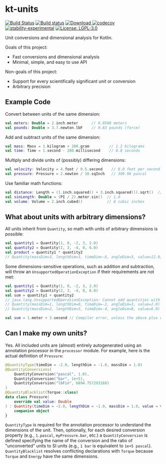 # kt-units

[![Build Status](https://travis-ci.org/Octogonapus/kt-units.svg?branch=master)](https://travis-ci.org/Octogonapus/kt-units)
[![Build status](https://ci.appveyor.com/api/projects/status/ejcuomseklhxej3y?svg=true)](https://ci.appveyor.com/project/Octogonapus/kt-units)
[![Download](https://api.bintray.com/packages/octogonapus/maven-artifacts/kt-units/images/download.svg) ](https://bintray.com/octogonapus/maven-artifacts/kt-units/_latestVersion)
[![codecov](https://codecov.io/gh/Octogonapus/kt-units/branch/develop/graph/badge.svg)](https://codecov.io/gh/Octogonapus/kt-units)
[![stability-experimental](https://img.shields.io/badge/stability-experimental-orange.svg)](https://github.com/emersion/stability-badges#experimental)
[![License: LGPL-3.0](https://img.shields.io/github/license/Octogonapus/kt-units.svg)](https://img.shields.io/github/license/Octogonapus/kt-units.svg)

Unit conversions and dimensional analysis for Kotlin.

Goals of this project:
 - Fast conversions and dimensional analysis
 - Minimal, simple, and easy to use API

Non-goals of this project:
 - Support for every scientifically significant unit or conversion
 - Arbitrary precision

## Example Code

Convert between units of the same dimension:
```kotlin
val meters: Double = 2.inch.meter      // 0.0508 meters
val pounds: Double = 3.7.newton.lbF    // 0.83 pounds (force)
```

Add and subtract units of the same dimension:
```kotlin
val mass: Mass = 1.kilogram + 200.gram         // 1.2 kilograms
val time: Time = 1.second - 200.millisecond    // 0.8 seconds
```

Multiply and divide units of (possibly) differing dimensions:
```kotlin
val velocity: Velocity = 4.foot / 0.5.second    // 8.0 feet per second
val pressure: Pressure = 2.newton / 10.sqInch   // 309.98 pascal
```

Use familiar math functions:
```kotlin
val distance: Length = (1.inch.squared() + 3.inch.squared()).sqrt()  // 3.16 inches
val sinLength: Double = (PI / 2).meter.sin()  // 1.0
val volume: Volume = 2.inch.cubed()           // 8 cubic inches
```

## What about units with arbitrary dimensions?

All units inherit from `Quantity`, so math with units of arbitrary dimensions is possible:
```kotlin
val quantity1 = Quantity(1, 0, -2, 3, 2.0)
val quantity2 = Quantity(2, 3, -4, 0, 6.0)
val product = quantity1 * quantity2
// Quantity(massDim=3, lengthDim=3, timeDim=-6, angleDim=3, value=12.0)
```

Some dimensions-sensitive operations, such as addition and subtraction, will throw an
`UnsupportedOperationException` if their requirements are not met:
```kotlin
val quantity1 = Quantity(1, 0, -2, 3, 2.0)
val quantity2 = Quantity(2, 3, -4, 0, 6.0)
val sum = quantity1 + quantity2
// java.lang.UnsupportedOperationException: Cannot add quantities with unequal dimensions:
// Quantity(massDim=1, lengthDim=0, timeDim=-2, angleDim=3, value=2.0)
// Quantity(massDim=2, lengthDim=3, timeDim=-4, angleDim=0, value=6.0)

val sum = 1.meter + 3.second // Compiler error, unless the above plus operator is imported
```

## Can I make my own units?

Yes. All included units are (almost) entirely autogenerated using an annotation processor in the
`processor` module. For example, here is the actual definition of `Pressure`:
```kotlin
@QuantityType(timeDim = -2.0, lengthDim = -1.0, massDim = 1.0)
@QuantityConversions(
    QuantityConversion("pascal", 1.0),
    QuantityConversion("bar", 1e+5),
    QuantityConversion("lbFin", 6894.757293168)
)
@QuantityBlacklist(Torque::class)
data class Pressure(
    override val value: Double
) : Quantity(timeDim = -2.0, lengthDim = -1.0, massDim = 1.0, value = value) {
    companion object
}
```

`QuantityType` is required for the annotation processor to understand the dimensions of the unit.
Then, optionally, for each desired conversion property (e.g., `1.pascal`, `myPressure.bar`, etc.)
a `QuantityConversion` is defined specifying the name of the conversion and the ratio of
"unconverted" units to SI units (e.g., `1 bar` is equivalent to `1e+5 pascal`). `QuantityBlacklist`
resolves conflicting declarations with `Torque` because `Torque` and `Energy` have the same
dimensions.

